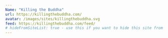 ```yaml
---
Name: "Killing the Buddha"
url: https://killingthebuddha.com/
avatar: /images/sites/killingthebuddha.svg
feed: https://killingthebuddha.com/feed/
# hideFromSiteList: true - use this if you want to hide this site from the list of sites on this page: https://eleventy-m10y.lkmt.us/sites/
---
```

